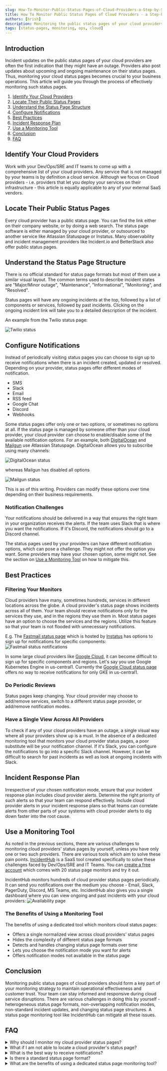 ```yaml
---
slug: How-To-Monitor-Public-Status-Pages-of-Cloud-Providers-a-Step-by-Step-Approach
title: How To Monitor Public Status Pages of Cloud Providers - a Step-by-Step Approach
authors: [hrish]
description: Monitoring the public status pages of your cloud providers is a crucial part of your monitoring to ensure business operations continuity.
tags: [status-pages, monitoring, ops, cloud]
---
```


## Introduction

Incident updates on the public status pages of your cloud providers are often the first indication that they might have an outage.
Providers also post updates about upcoming and ongoing maintenance on their status pages. Thus, monitoring your cloud
status pages becomes crucial to your business operations. This article will guide you through the process of 
effectively monitoring such status pages.

1. [Identify Your Cloud Providers](#identify-your-cloud-providers)
2. [Locate Their Public Status Pages](#locate-their-public-status-pages)
3. [Understand the Status Page Structure](#understand-the-status-page-structure)
4. [Configure Notifications](#configure-notifications)
5. [Best Practices](#best-practices)
6. [Incident Response Plan](#incident-response-plan)
7. [Use a Monitoring Tool](#use-a-monitoring-tool)
8. [Conclusion](#conclusion)
9. [FAQ](#faq)

## Identify Your Cloud Providers
Work with your Dev/Ops/SRE and IT teams to come up with a comprehensive list of your cloud providers.
Any service that is not managed by your teams is by definition a cloud service. Although we focus on
Cloud providers - i.e. providers that let you deploy your services on their infrastructure - this article is equally 
applicable to any of your external SaaS vendors.

## Locate Their Public Status Pages
Every cloud provider has a public status page. You can find the link either on their company website, or by doing a web search.
The status page software is either managed by your cloud provider, or outsourced to another service like Atlassian Statuspage or 
Instatus. Many observability and incident management providers like Incident.io and BetterStack also offer public status pages.

## Understand the Status Page Structure
There is no official standard for status page formats but most of them use a similar visual layout.
The common terms used to describe incident states are "Major/Minor outage", "Maintenance", "Informational", "Monitoring",
and "Resolved".

Status pages will have any ongoing incidents at the top, followed by a list of components or services, followed by past 
incidents. Clicking on the ongoing incident link will take you to a detailed description of the incident. 

An example from the Twilio status page:

![Twilio status](/img/twilio-incident.png)

## Configure Notifications
Instead of periodically visiting status pages you can choose to sign up to receive notifications when there is an incident created, updated or resolved.
Depending on your provider, status pages offer different modes of notification.
- SMS
- Slack
- Email
- RSS feed
- Google Chat
- Discord
- Webhooks

Some status pages offer only one or two options, or sometimes no options at all. 
If the status page is managed by someone other than your cloud provider, your cloud provider
can choose to enable/disable some of the available notification options. For an example, both [DigitalOcean](https://status.digitalocean.com/)
 and [Mailgun](https://status.mailgun.com/) use Atlassian Statuspage. DigitalOcean allows you to subscribe using many channels:

![DigitalOcean status](/img/digital-ocean-status-page.png)

whereas Mailgun has disabled all options

![Mailgun status](/img/mailgun-status.png)

This is as of this writing. Providers can modify these options over time depending on their business requirements.

### Notification Challenges
Your notifications should be delivered in a way that ensures the right team in your organization receives the alerts.
If the team uses Slack that is where you want the notifications. If it's Discord, the notifications should go to a Discord channel.

The status pages used by your providers can have different notification options, which can pose a challenge. They might not
offer the option you want. Some providers may have your chosen option, some might not. See the section on [Use a Monitoring Tool](#use-a-monitoring-tool) on how
to mitigate this.

## Best Practices

### Filtering Your Monitors
Cloud providers have many, sometimes hundreds, services in different locations across the globe. A cloud provider's status page
shows incidents across all of them. Your team should receive notifications only for the services they use, and in the regions they use them in. 
Most status pages have an option to choose the services and the regions. Utilize this feature so that your team is not flooded with unnecessary
notifications.

E.g. The [Fastmail status page](https://fastmailstatus.com) which is hosted by [Instatus](https://instatus.com) has options to sign up for notifications for specific components:
![Fastmail status notifications](/img/fastmail-status.png)

In some large cloud providers like [Google Cloud](https://incidenthub.cloud/service/googlecloudplatform), it can become difficult to sign up for specific components and regions.
Let's say you use Google Kubernetes Engine in us-central1. Currently the [Google Cloud status page](https://status.cloud.google.com/) offers no way to receive notifications for only GKE in us-central1.

### Do Periodic Reviews
Status pages keep changing. Your cloud provider may choose to add/remove services, switch to a different status page provider, or add/remove notification modes. 

### Have a Single View Across All Providers
To check if any of your cloud providers have an outage, a single visual way where all your providers show up is a must. In the absence of a dedicated monitoring tool that monitors your cloud
 provider status pages, a poor substitute will be your notification channel. If it's Slack, you can configure the  notifications to go into a specific Slack channel. However, it can be difficult
  to search for past incidents as well as look at ongoing incidents with Slack. 

## Incident Response Plan
Irrespective of your chosen notification mode, ensure that your incident response plan includes cloud provider alerts. Determine the right priority of such alerts so that your team can
 respond effectively. Include cloud provider alerts in your incident response plans so that teams can correlate alerts from other parts of your systems with cloud provider alerts to dig down faster into the root cause.

## Use a Monitoring Tool
As noted in the previous sections, there are various challenges to monitoring cloud providers' status pages by yourself, unless you have only one or two such providers. There are various tools which aim to solve these pain points.
 [IncidentHub](https://incidenthub.cloud) is a SaaS tool created specifically to solve these challenges faced by Dev/Ops/SRE and IT Teams. You can [create a free account](https://incidenthub.cloud/sign-up)
  which comes with 20 status page monitors and try it out.

IncidentHub monitors hundreds of cloud provider status pages periodically. It can send you notifications over the medium you choose - Email, Slack, PagerDuty, Discord, MS Teams, etc. 
IncidentHub also gives you a single dashboard where you can view ongoing and past incidents with your cloud providers:
![Availability page](/img/availability-page.png)

### The Benefits of Using a Monitoring Tool
The benefits of using a dedicated tool which monitors cloud status pages:
- Offers a single normalized view across cloud providers' status pages
- Hides the complexity of different status page formats
- Detects and handles changing status page formats over time
- Lets you choose the notification mode you want for alerts
- Offers notification modes not available in the status page

## Conclusion
Monitoring public status pages of cloud providers should form a key part of your monitoring strategy to maintain operational effectiveness and customer trust. 
Your team can stay informed and responsive during cloud service disruptions. There are various challenges in doing this by yourself - heterogeneous status page formats, 
non-overlapping notification modes, non-standard incident updates, and changing status page structures. A status page monitoring tool like IncidentHub can mitigate all these issues.

## FAQ
<details>
<summary>Why should I monitor my cloud provider status pages?</summary>
<p>
Your cloud providers publish information about ongoing incidents and maintenance on their public status pages. Such disruptions can affect your business operations.
</p>
</details>
<details>
<summary>What if I am not able to locate a cloud provider's status page?</summary>
<p>
Cloud providers have a link to their status page on their website or you can find it using web search. 
If you are unable to locate it please get in touch with us at [support@incidenthub.cloud](mailto:support@incidenthub.cloud) and we will try our best to help you.
</p>
</details>
<details>
<summary>What is the best way to receive notifications?</summary>
<p>
The best way to receive notifications about cloud provider incidents is specific to your team. Discuss with your team what would make it most effective. 
</p>
</details>
<details>
<summary>Is there a standard status page format?</summary>
<p>
There is no standard for a status page format. However, many cloud providers use one of the popular status page services like Atlassian Statuspage or Instatus. 
Providers using the same status page service will have a similar format. Some providers have their own format - like Google Cloud and Amazon Web Services. 
</p>
</details>
<details>
<summary>What are the benefits of using a dedicated status page monitoring tool?</summary>
<p>
A dedicated status page monitoring tool smoothens out the differences between different cloud providers' status pages and gives you the option to receive notifications
in your chosen way.
</p>
</details>

